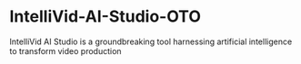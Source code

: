 # IntelliVid-AI-Studio-OTO
IntelliVid AI Studio is a groundbreaking tool harnessing artificial intelligence to transform video production
